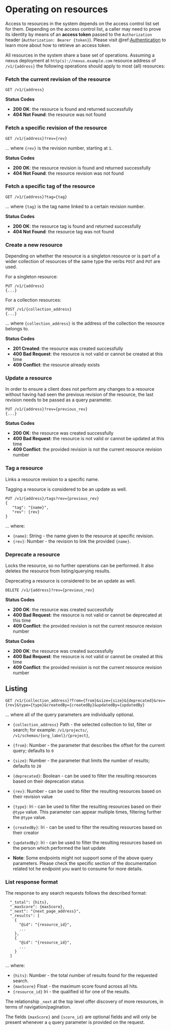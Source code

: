 # Operating on resources

Access to resources in the system depends on the access control list set for them. Depending on the access control list, a caller may need to prove its identity by means of an **access token** passed to the `Authorization` header (`Authorization: Bearer {token}`). Please visit @ref:[Authentication](./iam/authentication.md) to learn more about how to retrieve an access token.

All resources in the system share a base set of operations. Assuming a nexus deployment at
`http(s)://nexus.example.com` resource address of `/v1/{address}` the following operations should apply to most (all)
resources:

### Fetch the current revision of the resource

```
GET /v1/{address}
```

**Status Codes**

- **200 OK**: the resource is found and returned successfully
- **404 Not Found**: the resource was not found

### Fetch a specific revision of the resource

```
GET /v1/{address}?rev={rev}
```
... where `{rev}` is the revision number, starting at `1`.

**Status Codes**

- **200 OK**: the resource revision is found and returned successfully
- **404 Not Found**: the resource revision was not found

### Fetch a specific tag of the resource

```
GET /v1/{address}?tag={tag}
```
... where `{tag}` is the tag name linked to a certain revision number.

**Status Codes**

- **200 OK**: the resource tag is found and returned successfully
- **404 Not Found**: the resource tag was not found

### Create a new resource

Depending on whether the resource is a singleton resource or is part of a wider collection of resources of the same
type the verbs `POST` and `PUT` are used.

For a singleton resource:

```
PUT /v1/{address}
{...}
```

For a collection resources:

```
POST /v1/{collection_address}
{...}
```
... where `{collection_address}` is the address of the collection the resource belongs to.

**Status Codes**

- **201 Created**: the resource was created successfully
- **400 Bad Request**: the resource is not valid or cannot be created at this time
- **409 Conflict**: the resource already exists

### Update a resource

In order to ensure a client does not perform any changes to a resource without having had seen the previous revision of
the resource, the last revision needs to be passed as a query parameter.

```
PUT /v1/{address}?rev={previous_rev}
{...}
```

**Status Codes**

- **200 OK**: the resource was created successfully
- **400 Bad Request**: the resource is not valid or cannot be updated at this time
- **409 Conflict**: the provided revision is not the current resource revision number


### Tag a resource

Links a resource revision to a specific name. 

Tagging a resource is considered to be an update as well.

```
PUT /v1/{address}/tags?rev={previous_rev}
{
   "tag": "{name}",
   "rev": {rev}
}
```
... where:

- `{name}`: String - the name given to the resource at specific revision.
- `{rev}`: Number - the revision to link the provided `{name}`.


### Deprecate a resource

Locks the resource, so no further operations can be performed. It also deletes the resource from listing/querying results.

Deprecating a resource is considered to be an update as well. 

```
DELETE /v1/{address}?rev={previous_rev}
```

**Status Codes**

- **200 OK**: the resource was created successfully
- **400 Bad Request**: the resource is not valid or cannot be deprecated at this time
- **409 Conflict**: the provided revision is not the current resource revision number

**Status Codes**

- **200 OK**: the resource was created successfully
- **400 Bad Request**: the resource is not valid or cannot be created at this time
- **409 Conflict**: the provided revision is not the current resource revision number

## Listing

```
GET /v1/{collection_address}?from={from}&size={size}&{deprecated}&rev={rev}&type={type}&createdBy={createdBy}&updatedBy={updatedBy}
```

... where all of the query parameters are individually optional.

- `{collection_address}` Path - the selected collection to list, filter or search; for example: `/v1/projects/`, `/v1/schemas/{org_label}/{project}`,
- `{from}`: Number - the parameter that describes the offset for the current query; defaults to `0`
- `{size}`: Number - the parameter that limits the number of results; defaults to `20`
- `{deprecated}`: Boolean - can be used to filter the resulting resources based on their deprecation status
- `{rev}`: Number - can be used to filter the resulting resources based on their revision value
- `{type}`: Iri - can be used to filter the resulting resources based on their `@type` value. This parameter can appear multiple times, filtering further the `@type` value.
- `{createdBy}`: Iri - can be used to filter the resulting resources based on their creator
- `{updatedBy}`: Iri - can be used to filter the resulting resources based on the person which performed the last update

- **Note**: Some endpoints might not support some of the above query parameters. Please check the specific section of the documentation related tot he endpoint you want to consume for more details.

### List response format

The response to any search requests follows the described format:

```
  "_total": {hits},
  "_maxScore": {maxScore},
  "_next": "{next_page_address}",
  "_results": [
    {
      "@id": "{resource_id}",
      ...
    },
    {
      "@id": "{resource_id}",
      ...
    }
  ]
```

... where:

- `{hits}`: Number - the total number of results found for the requested search.
- `{maxScore}` Float - the maximum score found across all hits.
- `{resource_id}` Iri - the qualified id for one of the results.

The relationship `_next` at the top level offer discovery of more resources, in terms of navigation/pagination. 

The fields `{maxScore}` and `{score_id}` are optional fields and will only be present whenever a `q` query parameter is provided on the request.